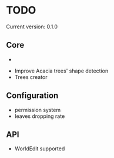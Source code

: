TODO
=====

Current version: 0.1.0

Core
-----
* ~~~Non-natural tree logs/leaves detector~~~
* Improve Acacia trees' shape detection
* Trees creator

Configuration
-----
* permission system
* leaves dropping rate

API
-----
* WorldEdit supported
